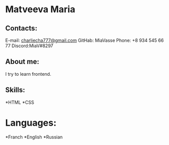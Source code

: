 # Matveeva Maria
## Contacts:
E-mail: charliecha777@gmail.com
GitHab: MiaVasse
Phone: +8 934 545 66 77
Discord:MiaV#8297
## About me:
I try to learn frontend.
## Skills:
*HTML
*CSS
# Languages:
*Franch 
*English
*Russian

